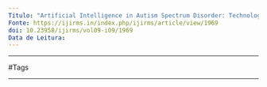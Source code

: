 ```yaml
---
Titulo: "Artificial Intelligence in Autism Spectrum Disorder: Technological Innovations to Enhance Quality of Life: A Holistic Review of Current and Future Applications"
Fonte: https://ijirms.in/index.php/ijirms/article/view/1969
doi: 10.23958/ijirms/vol09-i09/1969
Data de Leitura:
---
```

---

#Tags

---

